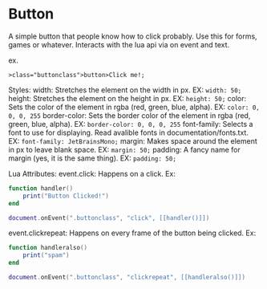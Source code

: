 # Button
A simple button that people know how to click probably. Use this for forms, games or whatever. Interacts with the lua api via on event and text.

ex.
```jtl
>class="buttonclass">button>Click me!;
```

Styles:
    width: Stretches the element on the width in px. EX: `width: 50;`
    height: Stretches the element on the height in px. EX: `height: 50;`
    color: Sets the color of the element in rgba (red, green, blue, alpha). EX: `color: 0, 0, 0, 255`
    border-color: Sets the border color of the element in rgba (red, green, blue, alpha). EX: `border-color: 0, 0, 0, 255`
    font-family: Selects a font to use for displaying. Read avalible fonts in documentation/fonts.txt. EX: `font-family: JetBrainsMono;`
    margin: Makes space around the element in px to leave blank space. EX: `margin: 50;`
    padding: A fancy name for margin (yes, it is the same thing). EX: `padding: 50;`

Lua Attributes:
    event.click: Happens on a click. Ex:
```lua
function handler()
    print("Button Clicked!")
end 

document.onEvent(".buttonclass", "click", [[handler()]])
```
event.clickrepeat: Happens on every frame of the button being clicked. Ex:

```lua
function handleralso()
    print("spam")
end 

document.onEvent(".buttonclass", "clickrepeat", [[handleralso()]])
```
